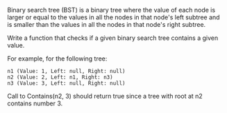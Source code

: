 
Binary search tree (BST) is a binary tree where the value of each node is 
larger or equal to the values in all the nodes in that node's left subtree 
and is smaller than the values in all the nodes in that node's right subtree.

Write a function that checks if a given binary search tree contains a given value.

For example, for the following tree:

    n1 (Value: 1, Left: null, Right: null)
    n2 (Value: 2, Left: n1, Right: n3)
    n3 (Value: 3, Left: null, Right: null)

Call to Contains(n2, 3) should return true since a tree with root at n2 contains number 3.
